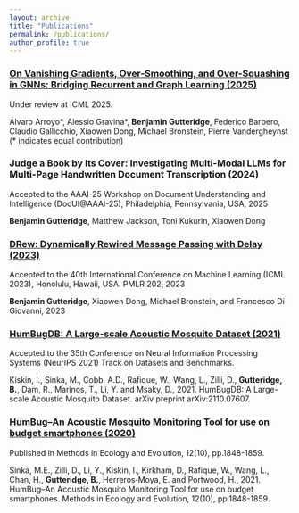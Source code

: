 ```yaml
---
layout: archive
title: "Publications"
permalink: /publications/
author_profile: true
---
```

### [On Vanishing Gradients, Over-Smoothing, and Over-Squashing in GNNs: Bridging Recurrent and Graph Learning (2025)](https://arxiv.org/abs/2502.10818)

Under review at ICML 2025.

Álvaro Arroyo\*, Alessio Gravina\*, **Benjamin Gutteridge**, Federico Barbero, Claudio Gallicchio, Xiaowen Dong, Michael Bronstein, Pierre Vandergheynst (\* indicates equal contribution)

### Judge a Book by Its Cover: Investigating Multi-Modal LLMs for Multi-Page Handwritten Document Transcription (2024)

Accepted to the AAAI-25 Workshop on Document Understanding and Intelligence (DocUI@AAAI-25), Philadelphia, Pennsylvania, USA, 2025

**Benjamin Gutteridge**, Matthew Jackson, Toni Kukurin, Xiaowen Dong


### [DRew: Dynamically Rewired Message Passing with Delay (2023)](https://arxiv.org/abs/2305.08018)

Accepted to the 40th International Conference on Machine Learning (ICML 2023), Honolulu, Hawaii, USA. PMLR 202, 2023

**Benjamin Gutteridge**, Xiaowen Dong, Michael Bronstein, and Francesco Di Giovanni, 2023

### [HumBugDB: A Large-scale Acoustic Mosquito Dataset (2021)](https://arxiv.org/abs/2110.07607) 

Accepted to the 35th Conference on Neural Information Processing Systems (NeurIPS 2021) Track on Datasets and Benchmarks.

Kiskin, I., Sinka, M., Cobb, A.D., Rafique, W., Wang, L., Zilli, D., **Gutteridge, B.**, Dam, R., Marinos, T., Li, Y. and Msaky, D., 2021. HumBugDB: A Large-scale Acoustic Mosquito Dataset. arXiv preprint arXiv:2110.07607.

### [HumBug–An Acoustic Mosquito Monitoring Tool for use on budget smartphones (2020)](https://besjournals.onlinelibrary.wiley.com/doi/full/10.1111/2041-210X.13663)

Published in Methods in Ecology and Evolution, 12(10), pp.1848-1859.

Sinka, M.E., Zilli, D., Li, Y., Kiskin, I., Kirkham, D., Rafique, W., Wang, L., Chan, H., **Gutteridge, B.**, Herreros‐Moya, E. and Portwood, H., 2021. HumBug–An Acoustic Mosquito Monitoring Tool for use on budget smartphones. Methods in Ecology and Evolution, 12(10), pp.1848-1859.

<!---
{% if author.googlescholar %}
  You can also find my articles on <u><a href="{{author.googlescholar}}">my Google Scholar profile</a>.</u>
{% endif %}

{% include base_path %}

{% for post in site.publications reversed %}
  {% include archive-single.html %}
{% endfor %}
-->



